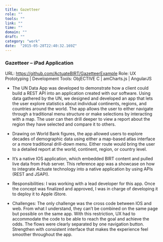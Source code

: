 ```yaml
---
title: Gazetteer
role: "" 
tools: "" 
link: "" 
time: "" 
domain: "" 
draft: "" 
category: "work"
date:  "2015-05-28T22:40:32.169Z"
---
```


### Gazetteer – iPad Application

URL: https://github.com/ActuateBIRT/GazetteerExample
Role: UX Prototyping | Development
Tools: ObjECTIVE C | amCharts.js | AngularJS

- The UN Data App was developed to demonstrate how a client could build a REST API into an application created with our software. Using data gathered by the UN, we designed and developed an app that lets the user explore statistics about individual continents, regions, and countries around the world. The app allows the user to either navigate through a traditional menu structure or make selections by interacting with a map. The user can then drill deeper to view a report about the region they have selected and compare it to others.

- Drawing on World Bank figures, the app allowed users to explore decades of demographic data using either a map-based atlas interface or a more traditional drill-down menu. Either route would bring the user to a detailed report at the world, continent, region, or country level.

- It’s a native IOS application, which embedded BIRT content and pulled live data from iHub server. This reference app was a showcase on how to integrate Actuate technology into a native application by using APIs (REST and JSAPI).

- Responsibilities: I was working with a lead developer for this app. Once the concept was finalized and approved, I was in charge of developing it to deploy it to Apple iStore.

- Challenges: The only challenge was the cross code between IOS and web. From what I understand, they can’t be combined on the same page but possible on the same app. With this restriction, UX had to accommodate the code to be able to reach the goal and achieve the odds. The flows were clearly separated by one navigation button. Strengthen with consistent interface that makes the experience feel smoother throughout the app.